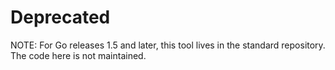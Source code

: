 # Deprecated

NOTE: For Go releases 1.5 and later, this tool lives in the standard repository. The code here is not maintained.
